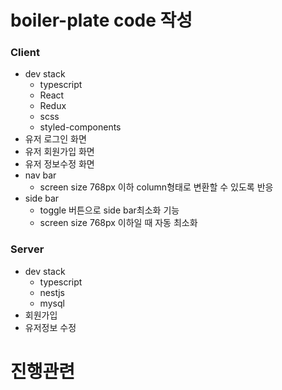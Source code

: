 # boiler-plate code 작성

### Client
 - dev stack
    - typescript
    - React
    - Redux
    - scss
    - styled-components
 - 유저 로그인 화면
 - 유저 회원가입 화면
 - 유저 정보수정 화면
 - nav bar
    - screen size 768px 이하 column형태로 변환할 수 있도록 반응
 - side bar
    - toggle 버튼으로 side bar최소화 기능
    - screen size 768px 이하일 때 자동 최소화

### Server
 - dev stack
    - typescript
    - nestjs
    - mysql
 - 회원가입
 - 유저정보 수정

# 진행관련
<link href="https://kmj24.tistory.com/category/%ED%94%84%EB%A1%9C%EC%A0%9D%ED%8A%B8/boilerplate-code%EB%A7%8C%EB%93%A4%EA%B8%B0"/>